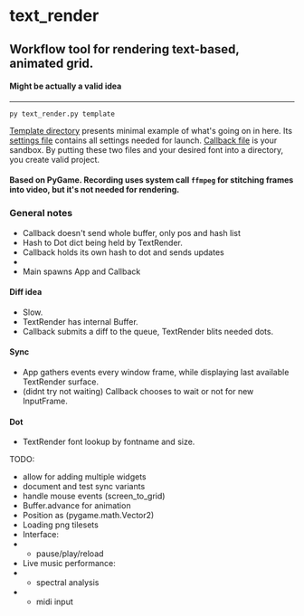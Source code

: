 # text_render 
## Workflow tool for rendering text-based, animated grid.
#### Might be actually a valid idea
____

`py text_render.py template`

[Template directory](template) presents minimal example of what's going on in here. Its [settings file](template/settings.json) contains all settings needed for launch. [Callback file](template/callback.py) is your sandbox. By putting these two files and your desired font into a directory, you create valid project.

#### Based on PyGame. Recording uses system call `ffmpeg` for stitching frames into video, but it's not needed for rendering.


### General notes
- Callback doesn't send whole buffer, only pos and hash list 
- Hash to Dot dict being held by TextRender.
- Callback holds its own hash to dot and sends updates
- 
- Main spawns App and Callback
#### Diff idea
- Slow.
- TextRender has internal Buffer. 
- Callback submits a diff to the queue, TextRender blits needed dots.
#### Sync
- App gathers events every window frame, while displaying last available TextRender surface.
- (didnt try not waiting) Callback chooses to wait or not for new InputFrame.
#### Dot
- TextRender font lookup by fontname and size.

TODO:
- allow for adding multiple widgets
- document and test sync variants
- handle mouse events (screen_to_grid)
- Buffer.advance for animation
- Position as (pygame.math.Vector2)
- Loading png tilesets
- Interface:
- - pause/play/reload
- Live music performance:
- - spectral analysis
- - midi input 